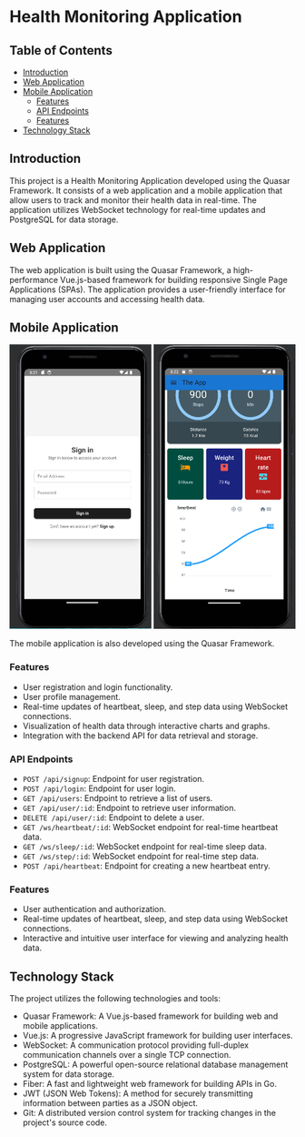 # Health Monitoring Application

## Table of Contents

- [Introduction](#introduction)
- [Web Application](#web-application)
- [Mobile Application](#mobile-application)
  - [Features](#features)
  - [API Endpoints](#api-endpoints)
  - [Features](#features)
- [Technology Stack](#technology-stack)

## Introduction

This project is a Health Monitoring Application developed using the Quasar Framework. It consists of a web application and a mobile application that allow users to track and monitor their health data in real-time. The application utilizes WebSocket technology for real-time updates and PostgreSQL for data storage.

## Web Application

The web application is built using the Quasar Framework, a high-performance Vue.js-based framework for building responsive Single Page Applications (SPAs). The application provides a user-friendly interface for managing user accounts and accessing health data.

## Mobile Application
<img src="https://raw.githubusercontent.com/AYGA2K/Health-Monitor/main/Screenshots/Screenshot_2023-07-07-20-21-24_1920x1080.png" alt="Alt Text" width="250" height="500">
<img src="https://github.com/AYGA2K/Health-Monitor/blob/main/Screenshots/Screenshot_2023-07-07-20-22-51_1920x1080.png?raw=true" alt="Alt Text" width="250" height="500">


The mobile application is also developed using the Quasar Framework. 

### Features

- User registration and login functionality.
- User profile management.
- Real-time updates of heartbeat, sleep, and step data using WebSocket connections.
- Visualization of health data through interactive charts and graphs.
- Integration with the backend API for data retrieval and storage.

### API Endpoints

- `POST /api/signup`: Endpoint for user registration.
- `POST /api/login`: Endpoint for user login.
- `GET /api/users`: Endpoint to retrieve a list of users.
- `GET /api/user/:id`: Endpoint to retrieve user information.
- `DELETE /api/user/:id`: Endpoint to delete a user.
- `GET /ws/heartbeat/:id`: WebSocket endpoint for real-time heartbeat data.
- `GET /ws/sleep/:id`: WebSocket endpoint for real-time sleep data.
- `GET /ws/step/:id`: WebSocket endpoint for real-time step data.
- `POST /api/heartbeat`: Endpoint for creating a new heartbeat entry.

### Features

- User authentication and authorization.
- Real-time updates of heartbeat, sleep, and step data using WebSocket connections.
- Interactive and intuitive user interface for viewing and analyzing health data.


## Technology Stack

The project utilizes the following technologies and tools:

- Quasar Framework: A Vue.js-based framework for building web and mobile applications.
- Vue.js: A progressive JavaScript framework for building user interfaces.
- WebSocket: A communication protocol providing full-duplex communication channels over a single TCP connection.
- PostgreSQL: A powerful open-source relational database management system for data storage.
- Fiber: A fast and lightweight web framework for building APIs in Go.
- JWT (JSON Web Tokens): A method for securely transmitting information between parties as a JSON object.
- Git: A distributed version control system for tracking changes in the project's source code.


